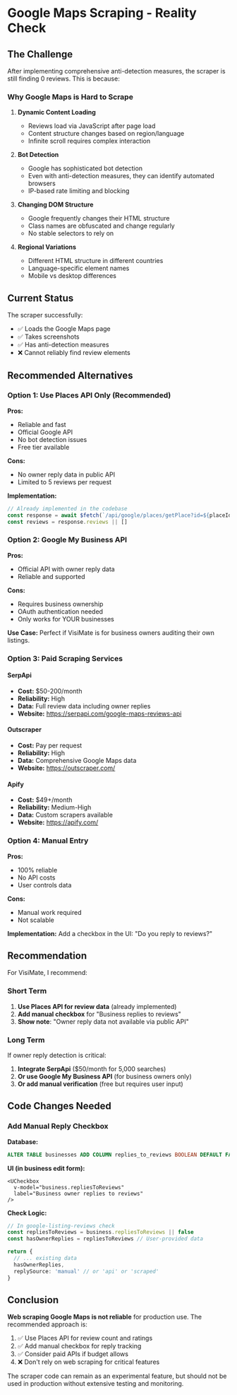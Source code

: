 # Google Maps Scraping - Reality Check

## The Challenge

After implementing comprehensive anti-detection measures, the scraper is still finding 0 reviews. This is because:

### Why Google Maps is Hard to Scrape

1. **Dynamic Content Loading**
   - Reviews load via JavaScript after page load
   - Content structure changes based on region/language
   - Infinite scroll requires complex interaction

2. **Bot Detection**
   - Google has sophisticated bot detection
   - Even with anti-detection measures, they can identify automated browsers
   - IP-based rate limiting and blocking

3. **Changing DOM Structure**
   - Google frequently changes their HTML structure
   - Class names are obfuscated and change regularly
   - No stable selectors to rely on

4. **Regional Variations**
   - Different HTML structure in different countries
   - Language-specific element names
   - Mobile vs desktop differences

## Current Status

The scraper successfully:
- ✅ Loads the Google Maps page
- ✅ Takes screenshots
- ✅ Has anti-detection measures
- ❌ Cannot reliably find review elements

## Recommended Alternatives

### Option 1: Use Places API Only (Recommended)
**Pros:**
- Reliable and fast
- Official Google API
- No bot detection issues
- Free tier available

**Cons:**
- No owner reply data in public API
- Limited to 5 reviews per request

**Implementation:**
```typescript
// Already implemented in the codebase
const response = await $fetch(`/api/google/places/getPlace?id=${placeId}`)
const reviews = response.reviews || []
```

### Option 2: Google My Business API
**Pros:**
- Official API with owner reply data
- Reliable and supported

**Cons:**
- Requires business ownership
- OAuth authentication needed
- Only works for YOUR businesses

**Use Case:**
Perfect if VisiMate is for business owners auditing their own listings.

### Option 3: Paid Scraping Services

#### SerpApi
- **Cost:** $50-200/month
- **Reliability:** High
- **Data:** Full review data including owner replies
- **Website:** https://serpapi.com/google-maps-reviews-api

#### Outscraper
- **Cost:** Pay per request
- **Reliability:** High
- **Data:** Comprehensive Google Maps data
- **Website:** https://outscraper.com/

#### Apify
- **Cost:** $49+/month
- **Reliability:** Medium-High
- **Data:** Custom scrapers available
- **Website:** https://apify.com/

### Option 4: Manual Entry
**Pros:**
- 100% reliable
- No API costs
- User controls data

**Cons:**
- Manual work required
- Not scalable

**Implementation:**
Add a checkbox in the UI: "Do you reply to reviews?"

## Recommendation

For VisiMate, I recommend:

### Short Term
1. **Use Places API for review data** (already implemented)
2. **Add manual checkbox** for "Business replies to reviews"
3. **Show note**: "Owner reply data not available via public API"

### Long Term
If owner reply detection is critical:
1. **Integrate SerpApi** ($50/month for 5,000 searches)
2. **Or use Google My Business API** (for business owners only)
3. **Or add manual verification** (free but requires user input)

## Code Changes Needed

### Add Manual Reply Checkbox

**Database:**
```sql
ALTER TABLE businesses ADD COLUMN replies_to_reviews BOOLEAN DEFAULT FALSE;
```

**UI (in business edit form):**
```vue
<UCheckbox 
  v-model="business.repliesToReviews"
  label="Business owner replies to reviews"
/>
```

**Check Logic:**
```typescript
// In google-listing-reviews check
const repliesToReviews = business.repliesToReviews || false
const hasOwnerReplies = repliesToReviews // User-provided data

return {
  // ... existing data
  hasOwnerReplies,
  replySource: 'manual' // or 'api' or 'scraped'
}
```

## Conclusion

**Web scraping Google Maps is not reliable** for production use. The recommended approach is:

1. ✅ Use Places API for review count and ratings
2. ✅ Add manual checkbox for reply tracking
3. ✅ Consider paid APIs if budget allows
4. ❌ Don't rely on web scraping for critical features

The scraper code can remain as an experimental feature, but should not be used in production without extensive testing and monitoring.
